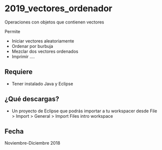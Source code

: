 # 2019_vectores_ordenador

Operaciones con objetos que contienen vectores

Permite
* Iniciar vectores aleatoriamente
* Ordenar por burbuja
* Mezclar dos vectores ordenados
* Imprimir
....

## Requiere
* Tener instalado Java y Eclipse

## ¿Qué descargas? 
* Un proyecto de Eclipse que podrás importar a tu workspacer desde File > Import > General > Import Files intro workspace

## Fecha
Noviembre-Diciembre 2018
